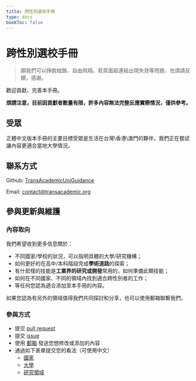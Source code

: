 ```yaml
---
title: 跨性別選校手冊
type: docs
bookToc: false
---
```


# 跨性別選校手冊

> 願我們可以掙脫枷鎖、自由飛翔。若頁面超連結出現失效等問題，也煩請反饋，感謝。

歡迎貢獻、完善本手冊。

**煩請注意，目前因貢獻者數量有限，許多內容無法完整反應實際情況，僅供參考。**

## 受眾

正體中文版本手冊的主要目標受眾是生活在台灣\香港\澳門的夥伴，我們正在嘗試讓內容更適合當地大學情況。

## 聯系方式

Github: [TransAcademicUniGuidance](https://github.com/Linzh7/TransAcademicUniGuide)

Email: [contact@transacademic.org](mailto:contact@transacademic.org)

## 參與更新與維護

### 內容取向

我們希望收到更多信息關於：
- 不同國家/學校的狀況，可以指明具體的大學/研究機構；
- 如何更好的在高中/本科階段完成**學術道路**的探索；
- 有什麽樣的技能是**工業界的研究或開發**常用的，如何準備此類技能；
- 如何在不同國家、不同的領域內找到適合跨性別者的工作；
- 等任何您認為適合添加至本手冊的內容。

如果您認為有另外的領域值得我們共同探討和分享，也可以使用郵箱聯繫我們。

### 參與方式

- 提交 [pull request](https://github.com/Linzh7/TransAcademicUniGuide/pulls)
- 提交 [issue](https://github.com/Linzh7/TransAcademicUniGuide/issues)
- 使用 [郵箱](mailto:contact@transacademic.org) 發送您想修改或添加的內容
- 通過如下表單提交您的看法（可使用中文）
  - [國家](https://docs.google.com/forms/d/e/1FAIpQLSfm40NK_kWylDTy-cIhUibpX1LaVx-6vw4EF2x7SgXSIhlXOA/viewform)
  - [大學](https://docs.google.com/forms/d/e/1FAIpQLSdTduZ0wpgJ3W4LDPQ6u_Vm6Gi_AMZYZnwYFl5ifT8SO4yJmA/viewform)
  - [研究領域](https://docs.google.com/forms/d/e/1FAIpQLScgX2iVOC2_5Z3tmbp4kJq6Es2RrEOypUpzaoNIEg-5yNmqFw/viewform)